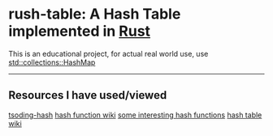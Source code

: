 # rush-table: A Hash Table implemented in [Rust](https://rust-lang.org)

This is an educational project, for actual real world use, use [std::collections::HashMap](https://doc.rust-lang.org/std/collections/struct.HashMap.html)

---
## Resources I have used/viewed
[tsoding-hash](https://github.com/tsoding/rust-hash-table)
[hash function wiki](https://en.wikipedia.org/wiki/Hash_function)
[some interesting hash functions](http://www.cse.yorku.ca/~oz/hash.html)
[hash table wiki](https://en.wikipedia.org/wiki/Hash_table)
